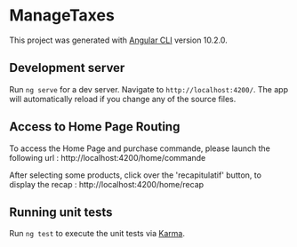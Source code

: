 # ManageTaxes

This project was generated with [Angular CLI](https://github.com/angular/angular-cli) version 10.2.0.

## Development server

Run `ng serve` for a dev server. Navigate to `http://localhost:4200/`. The app will automatically reload if you change any of the source files.

## Access to Home Page Routing

To access the Home Page and purchase commande, please launch the following url : http://localhost:4200/home/commande

After selecting some products, click over the 'recapitulatif' button, to display the recap : http://localhost:4200/home/recap


## Running unit tests

Run `ng test` to execute the unit tests via [Karma](https://karma-runner.github.io).

